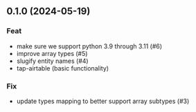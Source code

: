 ## 0.1.0 (2024-05-19)

### Feat

- make sure we support python 3.9 through 3.11 (#6)
- improve array types (#5)
- slugify entity names (#4)
- tap-airtable (basic functionality)

### Fix

- update types mapping to better support array subtypes (#3)
